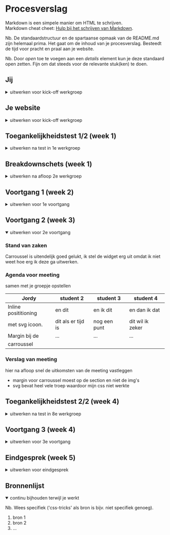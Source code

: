 # Procesverslag
Markdown is een simpele manier om HTML te schrijven.  
Markdown cheat cheet: [Hulp bij het schrijven van Markdown](https://github.com/adam-p/markdown-here/wiki/Markdown-Cheatsheet).

Nb. De standaardstructuur en de spartaanse opmaak van de README.md zijn helemaal prima. Het gaat om de inhoud van je procesverslag. Besteedt de tijd voor pracht en praal aan je website.

Nb. Door *open* toe te voegen aan een *details* element kun je deze standaard open zetten. Fijn om dat steeds voor de relevante stuk(ken) te doen.





## Jij

<details>
  <summary>uitwerken voor kick-off werkgroep</summary>

  ### Auteur:
  Jordy van Wetering

  #### Je startniveau:
  Rood

  #### Je focus:
  Surface Plane
 
</details>





## Je website

<details>
  <summary>uitwerken voor kick-off werkgroep</summary>

  ### Je opdracht:
  [Airbnb](https://www.airbnb.nl)
  
  #### Airbnb home pagina: 
  <img src="readme-images/airbnb-home.png" width="375px" alt="Home pagina van Airbnb">
  
  #### Airbnb pagina van een bungalow: 
  <img src="readme-images/airbnb-bungalow.png" width="375px" alt="Pagina van een bungalow">
 
</details>



## Toegankelijkheidstest 1/2 (week 1)

<details>
  <summary>uitwerken na test in 1e werkgroep</summary>

  ### Bevindingen
  Lijst met je bevindingen die in de test naar voren kwamen:
  -met een screenreader kan je niet de headings selecteren
  -direct naar inhoud knop is aanwezig
  -er wordt weinig kleur gebruikt waardoor het accessible is voor mensen met kleurenblindheid
  -geen mogelijkheid om airbnb host te worden met gebruik van een screenreader

  #### Screenreader
  Tijdens het gebruiken van een screenreader kan je niet via de headings door de hele website heen, je kan alleen door de footer heen navigeren.
  Dit zou opgelost kunnen worden door alle headings in H1-6 elementen te zetten.


  #### Muis en Toetsenbord 
  Je kan goed door de website heen navigeren door gebruik te maken van het toetsenbord. Ook kan er door de kaart heen genavigeerd worden met het toetsenbord.
  Het zou heel lang duren voordat iemand bij de onderste navigatie komt wat opgelost zou kunnen worden door de navigatie door het aanbod als laatste te selecteren.

  #### Motoriek (shocks, elastiekjes)
  De grootte van knopjes op de website helpt met het lastig bedienen van de website. Het maakt het lastig om door de afbeeldingen van de huizen te gaan maar dit is opgelost door gebruik van 

  #### Visueel (brillen, contrast, kleurenblind, dark/light). 
  Doordat er weinig kleur gebruikt wordt op de website kunnen mensen met kleurenblindheid ook normaal gebruik maken van de website.
  Er is geen dark mode wat sommige gebruikers kan helpen, dit is dus op te lossen door een dark mode functionaliteit toe te voegen.

</details>



## Breakdownschets (week 1)

<details>
  <summary>uitwerken na afloop 2e werkgroep</summary>

  ### de hele pagina: 
  <img src="readme-images/dummy-plaatje.jpg" width="375px" alt="breakdown van de hele pagina">

  ### dynamisch deel (bijv menu): 
  <img src="readme-images/dummy-plaatje.jpg" width="375px" alt="breakdown van een dynamisch deel">

  ### wellicht nog een dynamisch deel (bijv filter): 
  <img src="readme-images/dummy-plaatje.jpg" width="375px" alt="breakdown van nog een dynamisch deel">

</details>





## Voortgang 1 (week 2)

<details>
  <summary>uitwerken voor 1e voortgang</summary>

  ### Stand van zaken
  De header maken ging best goed, ik had erg veel moeite met de carroussel werkend maken op mijn site. 


  ### Agenda voor meeting
  samen met je groepje opstellen

  | Jordy          | Nikki              | Lars S       | student 4        |
  | ---            | ---                | ---          | ---              |
  | hoe kan ik mij | en dit             | en ik dit    | en dan ik dat    |
  | carroussel     | dit als er tijd is | nog een punt | dit wil ik zeker |
  | laten werken   | ...                | ...          | ...              |


  ### Verslag van meeting
  Ik heb de carroussel laten kunnen werken en moet nog een manier vinden om deze te combineren met de informatie die er bij hoort.
  Over het algemeen gaat het al goed met mijn website.

  - goed onderweg
  - css netter maken
  - css targeting probleem waardoor carroussel niet werkt
  - grid positioning voor de footer

</details>





## Voortgang 2 (week 3)

<details open>
  <summary>uitwerken voor 2e voortgang</summary>

  ### Stand van zaken
  Carroussel is uitendelijk goed gelukt, ik stel de widget erg uit omdat ik niet weet hoe erg ik deze ga uitwerken.


  ### Agenda voor meeting
  samen met je groepje opstellen

  | Jordy                 | student 2          | student 3    | student 4        |
  | ---                   | ---                | ---          | ---              |
  | Inline posititioning  | en dit             | en ik dit    | en dan ik dat    |
  | met svg icoon.        | dit als er tijd is | nog een punt | dit wil ik zeker |
  | Margin bij de         | ...                | ...          | ...              |
  | carroussel            |


  ### Verslag van meeting
  hier na afloop snel de uitkomsten van de meeting vastleggen

  - margin voor carroussel moest op de section en niet de img's
  - svg bevat heel vele troep waardoor mijn css niet werkte

</details>





## Toegankelijkheidstest 2/2 (week 4)

<details>
  <summary>uitwerken na test in 8e werkgroep</summary>

  ### Bevindingen
  Lijst met je bevindingen die in de test naar voren kwamen (geef ook aan wat er verbeterd is):

  #### Screenreader
  Hier korte omschrijving (met indien nodig afbeeldingen)

  Hier een omschrijving van hoe het opgelost kan worden (met indien nodig afbeeldingen)



  #### Muis en Toetsenbord 
  Hier korte omschrijving (met indien nodig afbeeldingen)

  Hier een omschrijving van hoe het opgelost kan worden (met indien nodig afbeeldingen)
  kan goed met muis, duidelijk wat interactief is
  geen goede focus states bij diverse elementen, zoals buttons en bolletjes, eerste  


  #### Motoriek (shocks, elastiekjes)
  Hier korte omschrijving (met indien nodig afbeeldingen)

  Hier een omschrijving van hoe het opgelost kan worden (met indien nodig afbeeldingen) met parkinson nog prima te doen,  vingers aan elkaar boeit niet




  #### Visueel (brillen, contrast, kleurenblind, dark/light). 
  Hier korte omschrijving (met indien nodig afbeeldingen)

  Hier een omschrijving van hoe het opgelost kan worden (met indien nodig afbeeldingen) lastiger met blindhed maar wel te doen, 

</details>





## Voortgang 3 (week 4)

<details>
  <summary>uitwerken voor 3e voortgang</summary>

  ### Stand van zaken
  hier dit ging goed & dit was lastig (neem ook screenshots op van delen van je website en code)


  ### Agenda voor meeting
  samen met je groepje opstellen

  | student 1      | student 2          | student 3    | student 4        |
  | ---            | ---                | ---          | ---              |
  | dit bespreken  | en dit             | en ik dit    | en dan ik dat    |
  | en dat ook nog | dit als er tijd is | nog een punt | dit wil ik zeker |
  | ...            | ...                | ...          | ...              |


  ### Verslag van meeting
  hier na afloop snel de uitkomsten van de meeting vastleggen

  - punt 1
  - punt 2
  - nog een punt
  - ...

</details>





## Eindgesprek (week 5)

<details>
  <summary>uitwerken voor eindgesprek</summary>

  ### Je uitkomst - karakteristiek screenshots:
  <img src="readme-images/dummy-plaatje.jpg" width="375px" alt="uitomst opdracht 1">


  ### Dit ging goed/Heb ik geleerd: 
  Korte omschrijving met plaatjes

  <img src="readme-images/dummy-plaatje.jpg" width="375px" alt="top">


  ### Dit was lastig/Is niet gelukt:
  Korte omschrijving met plaatjes

  <img src="readme-images/dummy-plaatje.jpg" width="375px" alt="bummer">
</details>





## Bronnenlijst

<details open>
  <summary>continu bijhouden terwijl je werkt</summary>

  Nb. Wees specifiek ('css-tricks' als bron is bijv. niet specifiek genoeg).

  1. bron 1
  2. bron 2
  3. ...

</details>
